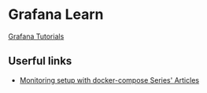 # Grafana Learn

[Grafana Tutorials](https://sbcode.net/grafana/) 

## Userful links

- [Monitoring setup with docker-compose Series' Articles](https://dev.to/ablx/series/12839)